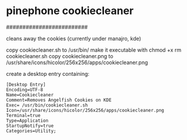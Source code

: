 # pinephone cookiecleaner
#########################

cleans away the cookies (currently under manajro, kde)

copy cookiecleaner.sh to /usr/bin/
make it executable with chmod +x rm cookiecleaner.sh
copy cookiecleaner.png to /usr/share/icons/hicolor/256x256/apps/cookiecleaner.png

create a desktop entry containing:

```
[Desktop Entry]
Encoding=UTF-8
Name=Cookiecleaner
Comment=Removes Angelfish Cookies on KDE
Exec= /usr/bin/cookiecleaner.sh
Icon=/usr/share/icons/hicolor/256x256/apps/cookiecleaner.png
Terminal=true
Type=Application
StartupNotify=true
Categories=Utility;

```
